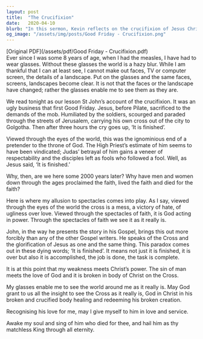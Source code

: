 ```yaml
---
layout: post
title:  "The Crucifixion"
date:   2020-04-10
blurb: "In this sermon, Kevin reflects on the crucifixion of Jesus Christ, drawing parallels between the clarity that glasses bring to vision and the clarity that faith brings to understanding the significance of the crucifixion. He emphasizes that while the world may see the crucifixion as a victory of hate and ugliness over love, through the lens of faith, it is seen as God acting in power."
og_image: "/assets/img/posts/Good Friday - Crucifixion.png"
---
```

[Original PDF](/assets/pdf/Good Friday - Crucifixion.pdf)    
Ever since I was some 8 years of age, when I had the measles, I have had to wear glasses. Without these glasses the world is a hazy blur. While I am thankful that I can at least see, I cannot make out faces, TV or computer screen, the details of a landscape. Put on the glasses and the same faces, screens, landscapes become clear. It is not that the faces or the landscape have changed; rather the glasses enable me to see them as they are.

We read tonight as our lesson St John’s account of the crucifixion. It was an ugly business that first Good Friday. Jesus, before Pilate, sacrificed to the demands of the mob. Humiliated by the soldiers, scourged and paraded through the streets of Jerusalem, carrying his own cross out of the city to Golgotha. Then after three hours the cry goes up, ‘It is finished’.

Viewed through the eyes of the world, this was the ignominious end of a pretender to the throne of God. The High Priest’s estimate of him seems to have been vindicated; Judas’ betrayal of him gains a veneer of respectability and the disciples left as fools who followed a fool. Well, as Jesus said, ‘It is finished.’

Why, then, are we here some 2000 years later? Why have men and women down through the ages proclaimed the faith, lived the faith and died for the faith?

Here is where my allusion to spectacles comes into play. As I say, viewed through the eyes of the world the cross is a mess, a victory of hate, of ugliness over love. Viewed through the spectacles of faith, it is God acting in power. Through the spectacles of faith we see it as it really is.

John, in the way he presents the story in his Gospel, brings this out more forcibly than any of the other Gospel writers. He speaks of the Cross and the glorification of Jesus as one and the same thing. This paradox comes out in these dying words; ‘It is finished’. It means not just it is finished, it is over but also it is accomplished, the job is done, the task is complete.

It is at this point that my weakness meets Christ’s power. The sin of man meets the love of God and it is broken in body of Christ on the Cross.

My glasses enable me to see the world around me as it really is. May God grant to us all the insight to see the Cross as it really is, God in Christ in his broken and crucified body healing and redeeming his broken creation.

Recognising his love for me, may I give myself to him in love and service.

Awake my soul and sing of him who died for thee, and hail him as thy matchless King through all eternity.
